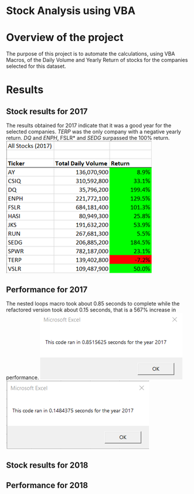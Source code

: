 # Stock Analysis using VBA

# Overview of the project
The purpose of this project is to automate the calculations, using VBA Macros, of the Daily Volume and Yearly Return of stocks for the companies selected for this dataset.

# Results
## Stock results for 2017
The results obtained for 2017 indicate that it was a good year for the selected companies. *TERP* was the only company with a negative yearly return. *DQ* and *ENPH*, FSLR* and *SEDG* surpassed the 100% return.
![](Resources/Stocks_2017.png)
## Performance for 2017
The nested loops macro took about 0.85 seconds to complete while the refactored version took about 0.15 seconds, that is a 567% increase in performance.
![](Resources/Original_2017.png) ![](Resources/VBA_Challenge_2017.png) 


## Stock results for 2018
## Performance for 2018
